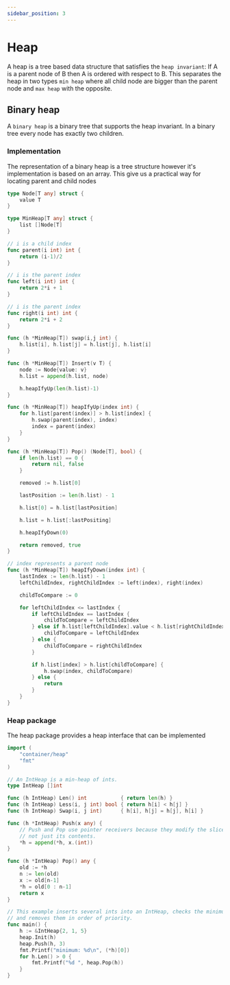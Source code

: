 ```yaml
---
sidebar_position: 3
---
```


# Heap
A heap is a tree based data structure that satisfies the `heap invariant`: If A is a parent node of B then A is ordered with respect to B. This separates the heap in two types `min heap` where all child node are bigger than the parent node and `max heap` with the opposite.

## Binary heap
A `binary heap` is a binary tree that supports the heap invariant. In a binary tree every node has exactly two children.

### Implementation 
The representation of a binary heap is a tree structure however it's implementation is based on an array. This give us a practical way for locating parent and child nodes

```go
type Node[T any] struct {
    value T
}

type MinHeap[T any] struct {
    list []Node[T]
}

// i is a child index
func parent(i int) int {
    return (i-1)/2
}

// i is the parent index
func left(i int) int {
    return 2*i + 1
}

// i is the parent index
func right(i int) int {
    return 2*i + 2
}

func (h *MinHeap[T]) swap(i,j int) {
    h.list[i], h.list[j] = h.list[j], h.list[i]
}

func (h *MinHeap[T]) Insert(v T) {
    node := Node{value: v}
    h.list = append(h.list, node)

    h.heapIfyUp(len(h.list)-1)
}

func (h *MinHeap[T]) heapIfyUp(index int) {
    for h.list[parent(index)] > h.list[index] {
        h.swap(parent(index), index)
        index = parent(index)
    }
}

func (h *MinHeap[T]) Pop() (Node[T], bool) {
    if len(h.list) == 0 {
        return nil, false
    }

    removed := h.list[0]

    lastPosition := len(h.list) - 1

    h.list[0] = h.list[lastPosition]

    h.list = h.list[:lastPositing]

    h.heapIfyDown(0)

    return removed, true
}

// index represents a parent node
func (h *MinHeap[T]) heapIfyDown(index int) {
    lastIndex := len(h.list) - 1
    leftChildIndex, rightChildIndex := left(index), right(index)

    childToCompare := 0

    for leftChildIndex <= lastIndex {
        if leftChildIndex == lastIndex {
            childToCompare = leftChildIndex
        } else if h.list[leftChildIndex].value < h.list[rightChildIndex].value {
            childToCompare = leftChildIndex
        } else {
            childToCompare = rightChildIndex
        }

        if h.list[index] > h.list[childToCompare] {
            h.swap(index, childToCompare)
        } else {
            return
        }
    }
}

```

### Heap package
The heap package provides a heap interface that can be implemented

```go
import (
	"container/heap"
	"fmt"
)

// An IntHeap is a min-heap of ints.
type IntHeap []int

func (h IntHeap) Len() int           { return len(h) }
func (h IntHeap) Less(i, j int) bool { return h[i] < h[j] }
func (h IntHeap) Swap(i, j int)      { h[i], h[j] = h[j], h[i] }

func (h *IntHeap) Push(x any) {
	// Push and Pop use pointer receivers because they modify the slice's length,
	// not just its contents.
	*h = append(*h, x.(int))
}

func (h *IntHeap) Pop() any {
	old := *h
	n := len(old)
	x := old[n-1]
	*h = old[0 : n-1]
	return x
}

// This example inserts several ints into an IntHeap, checks the minimum,
// and removes them in order of priority.
func main() {
	h := &IntHeap{2, 1, 5}
	heap.Init(h)
	heap.Push(h, 3)
	fmt.Printf("minimum: %d\n", (*h)[0])
	for h.Len() > 0 {
		fmt.Printf("%d ", heap.Pop(h))
	}
}

```